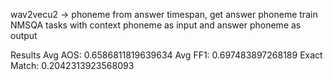 wav2vecu2 -> phoneme
from answer timespan, get answer phoneme
train NMSQA tasks with context phoneme as input and answer phoneme as output

Results
Avg AOS: 0.6586811819639634
Avg FF1: 0.697483897268189
Exact Match: 0.2042313923568093